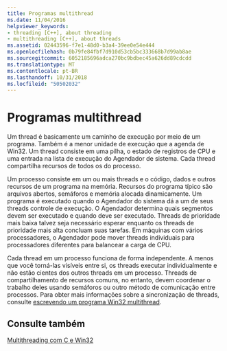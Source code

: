 ```yaml
---
title: Programas multithread
ms.date: 11/04/2016
helpviewer_keywords:
- threading [C++], about threading
- multithreading [C++], about threads
ms.assetid: 02443596-f7e1-48d0-b3a4-39ee0e54e444
ms.openlocfilehash: 0b79fe84fbf7d910d53cb5bc333668b7d99ab8ae
ms.sourcegitcommit: 6052185696adca270bc9bdbec45a626dd89cdcdd
ms.translationtype: MT
ms.contentlocale: pt-BR
ms.lasthandoff: 10/31/2018
ms.locfileid: "50502032"
---
```

# <a name="multithread-programs"></a>Programas multithread

Um thread é basicamente um caminho de execução por meio de um programa. Também é a menor unidade de execução que a agenda de Win32. Um thread consiste em uma pilha, o estado de registros de CPU e uma entrada na lista de execução do Agendador de sistema. Cada thread compartilha recursos de todos os do processo.

Um processo consiste em um ou mais threads e o código, dados e outros recursos de um programa na memória. Recursos do programa típico são arquivos abertos, semáforos e memória alocada dinamicamente. Um programa é executado quando o Agendador do sistema dá a um de seus threads controle de execução. O Agendador determina quais segmentos devem ser executado e quando deve ser executado. Threads de prioridade mais baixa talvez seja necessário esperar enquanto os threads de prioridade mais alta concluam suas tarefas. Em máquinas com vários processadores, o Agendador pode mover threads individuais para processadores diferentes para balancear a carga de CPU.

Cada thread em um processo funciona de forma independente. A menos que você torná-las visíveis entre si, os threads executar individualmente e não estão cientes dos outros threads em um processo. Threads de compartilhamento de recursos comuns, no entanto, devem coordenar o trabalho deles usando semáforos ou outro método de comunicação entre processos. Para obter mais informações sobre a sincronização de threads, consulte [escrevendo um programa Win32 multithread](writing-a-multithreaded-win32-program.md).

## <a name="see-also"></a>Consulte também

[Multithreading com C e Win32](multithreading-with-c-and-win32.md)